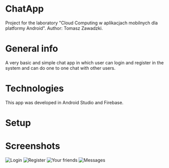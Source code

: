 # ChatApp
Project for the laboratory "Cloud Computing w aplikacjach mobilnych dla platformy Android".
Author: Tomasz Zawadzki.
# General info
A very basic and simple chat app in which user can login and register in the system and can do one to one chat with other users.
# Technologies
This app was developed in Android Studio and Firebase.
# Setup
# Screenshots
![Login](./images/Screen1.jpg)
![Register](./images/Screen2.jpg)
![Your friends](./images/Screen3.jpg)
![Messages](./images/Screen4.jpg)
